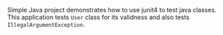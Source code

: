 Simple Java project demonstrates how to use junit4 to test java classes. This application tests `User`
class for its validness and also tests `IllegalArgumentException`.
